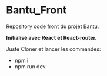 # Bantu_Front

Repository code front du projet Bantu.

**Initialisé avec React et React-router.**

Juste Cloner et lancer les commandes:

- npm i
- npm run dev
